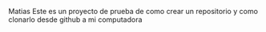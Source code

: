Matias
Este es un proyecto de prueba de como crear un repositorio y como clonarlo desde github a mi computadora
